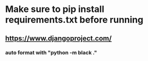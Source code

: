 # Make sure to pip install requirements.txt before running
## https://www.djangoproject.com/

### auto format with "python -m black ."